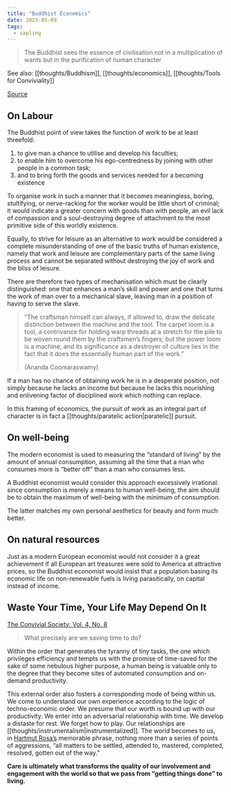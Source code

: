 ```yaml
---
title: "Buddhist Economics"
date: 2023-05-09
tags:
  - sapling
---
```


> The Buddhist sees the essence of civilisation not in a multiplication of wants but in the purification of human character

See also: [[thoughts/Buddhism]], [[thoughts/economics]], [[thoughts/Tools for Conviviality]]

[Source](https://centerforneweconomics.org/publications/buddhist-economics/)

## On Labour

The Buddhist point of view takes the function of work to be at least threefold:

1. to give man a chance to utilise and develop his faculties;
2. to enable him to overcome his ego-centredness by joining with other people in a common task;
3. and to bring forth the goods and services needed for a becoming existence

To organise work in such a manner that it becomes meaningless, boring, stultifying, or nerve-racking for the worker would be little short of criminal; it would indicate a greater concern with goods than with people, an evil lack of compassion and a soul-destroying degree of attachment to the most primitive side of this worldly existence.

Equally, to strive for leisure as an alternative to work would be considered a complete misunderstanding of one of the basic truths of human existence, namely that work and leisure are complementary parts of the same living process and cannot be separated without destroying the joy of work and the bliss of leisure.

There are therefore two types of mechanisation which must be clearly distinguished: one that enhances a man’s skill and power and one that turns the work of man over to a mechanical slave, leaving man in a position of having to serve the slave.

> “The craftsman himself can always, if allowed to, draw the delicate distinction between the machine and the tool. The carpet loom is a tool, a contrivance for holding warp threads at a stretch for the pile to be woven round them by the craftsmen’s fingers; but the power loom is a machine, and its significance as a destroyer of culture lies in the fact that it does the essentially human part of the work.”
>
> (Ananda Coomaraswamy)

If a man has no chance of obtaining work he is in a desperate position, not simply because he lacks an income but because he lacks this nourishing and enlivening factor of disciplined work which nothing can replace.

In this framing of economics, the pursuit of work as an integral part of character is in fact a [[thoughts/paratelic action|paratelic]] pursuit.

## On well-being

The modern economist is used to measuring the “standard of living” by the amount of annual consumption, assuming all the time that a man who consumes more is “better off” than a man who consumes less.

A Buddhist economist would consider this approach excessively irrational: since consumption is merely a means to human well-being, the aim should be to obtain the maximum of well-being with the minimum of consumption.

The latter matches my own personal aesthetics for beauty and form much better.

## On natural resources

Just as a modern European economist would not consider it a great achievement if all European art treasures were sold to America at attractive prices, so the Buddhist economist would insist that a population basing its economic life on non-renewable fuels is living parasitically, on capital instead of income.

## Waste Your Time, Your Life May Depend On It

[The Convivial Society: Vol. 4, No. 8](https://theconvivialsociety.substack.com/p/waste-your-time-your-life-may-depend)

> What precisely are we saving time to do?

Within the order that generates the tyranny of tiny tasks, the one which privileges efficiency and tempts us with the promise of time-saved for the sake of some nebulous higher purpose, a human being is valuable only to the degree that they become sites of automated consumption and on-demand productivity.

This external order also fosters a corresponding mode of being within us. We come to understand our own experience according to the logic of techno-economic order. We presume that our worth is bound up with our productivity. We enter into an adversarial relationship with time. We develop a distaste for rest. We forget how to play. Our relationships are [[thoughts/instrumentalism|instrumentalized]]. The world becomes to us, in [Hartmut Rosa’s](https://theconvivialsociety.substack.com/p/the-paradox-of-control#details) memorable phrase, nothing more than a series of points of aggressions, “all matters to be settled, attended to, mastered, completed, resolved, gotten out of the way.”

**Care is ultimately what transforms the quality of our involvement and engagement with the world so that we pass from “getting things done” to living.**
